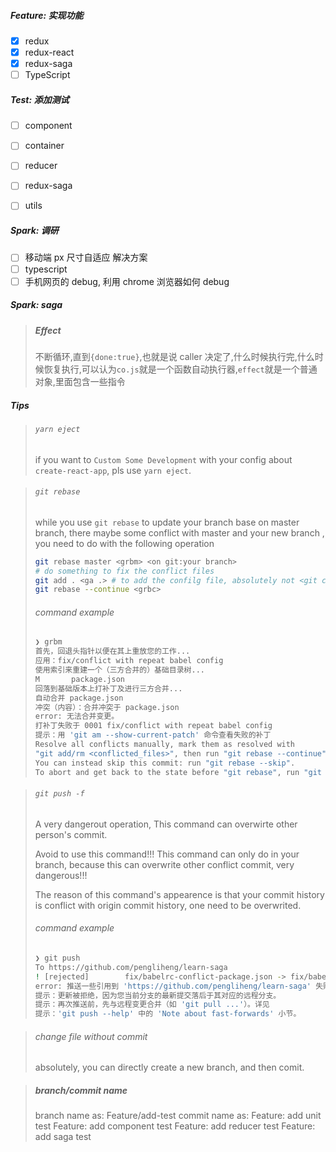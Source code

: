 ##### Feature: 实现功能
- [x] redux
- [x] redux-react
- [x] redux-saga
- [ ] TypeScript

##### Test: 添加测试
- [ ] component
- [ ] container
- [ ] reducer
- [ ] redux-saga
- [ ] utils


##### Spark: 调研
- [ ] 移动端 px 尺寸自适应 解决方案
- [ ] typescript
- [ ] 手机网页的 debug, 利用 chrome 浏览器如何 debug

##### Spark: saga
> ##### Effect
>   不断循环,直到`{done:true}`,也就是说 caller 决定了,什么时候执行完,什么时候恢复执行,可以认为`co.js`就是一个函数自动执行器,`effect`就是一个普通对象,里面包含一些指令

##### Tips
> ###### `yarn eject`
> if you want to `Custom Some Development` with your config about `create-react-app`, pls use `yarn eject`.

> ###### `git rebase`
> while you use `git rebase` to update your branch base on master branch, there maybe some conflict with master and your new branch , you need to do with the following operation
> ```bash
> git rebase master <grbm> <on git:your branch>
> # do something to fix the conflict files
> git add . <ga .> # to add the confilg file, absolutely not <git commit>, with <git rebase --abort> also can recall before operation.
> git rebase --continue <grbc>
> ```
> ###### command example
> ```bash
> ❯ grbm   
> 首先，回退头指针以便在其上重放您的工作...
> 应用：fix/conflict with repeat babel config
> 使用索引来重建一个（三方合并的）基础目录树...
> M       package.json
> 回落到基础版本上打补丁及进行三方合并...
>自动合并 package.json
>冲突（内容）：合并冲突于 package.json
>error: 无法合并变更。
>打补丁失败于 0001 fix/conflict with repeat babel config
>提示：用 'git am --show-current-patch' 命令查看失败的补丁
>Resolve all conflicts manually, mark them as resolved with
>"git add/rm <conflicted_files>", then run "git rebase --continue".
>You can instead skip this commit: run "git rebase --skip".
>To abort and get back to the state before "git rebase", run "git rebase --abort".
> ```

> ###### `git push -f`
> A very dangerout operation, This command can overwirte other person's commit.
>
> Avoid to use this command!!! This command can only do in your branch, because this can overwrite other conflict commit, very dangerous!!!
>
> The reason of this command's appearence is that your commit history is conflict with origin commit history, one need to be overwrited.
> ###### command example
> ```bash
>❯ git push
>To https://github.com/pengliheng/learn-saga
> ! [rejected]        fix/babelrc-conflict-package.json -> fix/babelrc-conflict-package.json (non-fast-forward)
> error: 推送一些引用到 'https://github.com/pengliheng/learn-saga' 失败
> 提示：更新被拒绝，因为您当前分支的最新提交落后于其对应的远程分支。
> 提示：再次推送前，先与远程变更合并（如 'git pull ...'）。详见
>提示：'git push --help' 中的 'Note about fast-forwards' 小节。
> ```

> ###### change file without commit
> absolutely, you can directly create a new branch, and then comit.

> ##### branch/commit name
> branch name as:
> Feature/add-test
> commit name as:
> Feature: add unit test
> Feature: add component test
> Feature: add reducer test
> Feature: add saga test
